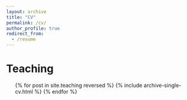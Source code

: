 ```yaml
---
layout: archive
title: "CV"
permalink: /cv/
author_profile: true
redirect_from:
  - /resume
---
```

  
Teaching
======
  <ul>{% for post in site.teaching reversed %}
    {% include archive-single-cv.html %}
  {% endfor %}</ul>


